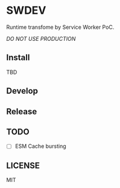 # SWDEV

Runtime transfome by Service Worker PoC.

_DO NOT USE PRODUCTION_

## Install

TBD

## Develop

## Release

## TODO

- [ ] ESM Cache bursting

## LICENSE

MIT
